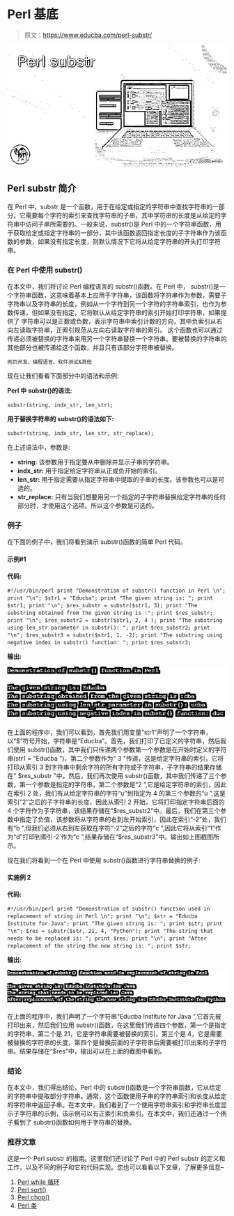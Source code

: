 # Perl 基底

> 原文：<https://www.educba.com/perl-substr/>

![Perl substr](img/939aeeffad4e7951501f12956f1aa7ac.png)



## Perl substr 简介

在 Perl 中，substr 是一个函数，用于在给定或指定的字符串中查找字符串的一部分，它需要每个字符的索引来查找字符串的子串，其中字符串的长度是从给定的字符串中访问子串所需要的。一般来说，substr()是 Perl 中的一个字符串函数，用于获取给定或指定字符串的一部分，其中该函数返回指定长度的子字符串作为该函数的参数，如果没有指定长度，则默认情况下它将从给定字符串的开头打印字符串。

### 在 Perl 中使用 substr()

在本文中，我们将讨论 Perl 编程语言的 substr()函数。在 Perl 中， substr()是一个字符串函数，这意味着基本上应用于字符串，该函数将字符串作为参数，需要子字符串以及字符串的长度，例如从一个字符到另一个字符的字符串索引，也作为参数传递，但如果没有指定，它将默认从给定字符串的索引开始打印字符串，如果提供了 字符串可以是正数或负数，表示字符串中索引计数的方向，其中负索引从右向左读取字符串，正索引规范从左向右读取字符串的索引。 这个函数也可以通过传递必须被替换的字符串来用另一个字符串替换一个字符串。要被替换的字符串的其他部分也被传递给这个函数，并且只有该部分字符串被替换。

<small>网页开发、编程语言、软件测试&其他</small>

现在让我们看看下面部分中的语法和示例:

**Perl 中 substr()的语法:**

`substr(string, indx_str, len_str);`

**用于替换字符串的 substr()的语法如下:**

`substr(string, indx_str, len_str, str_replace);`

在上述语法中，参数是:

*   **string:** 该参数用于指定要从中删除并显示子串的字符串。
*   **indx_str:** 用于指定给定字符串从正或负开始的索引。
*   **len_str:** 用于指定需要从指定字符串中提取的子串的长度。该参数也可以是可选的。
*   **str_replace:** 只有当我们想要用另一个指定的子字符串替换给定字符串的任何部分时，才使用这个选项。所以这个参数是可选的。

### 例子

在下面的例子中，我们将看到演示 substr()函数的简单 Perl 代码。

#### 示例#1

**代码:**

`#!/usr/bin/perl
print "Demonstration of substr() function in Perl \n";
print "\n";
$str1 = "Educba";
print "The given string is: ";
print $str1;
print "\n";
$res_substr = substr($str1, 3);
print "The substring obtained from the given string is :";
print $res_substr;
print "\n";
$res_substr2 = substr($str1, 2, 4 );
print "The substring using len_str parameter in substr(): ";
print $res_substr2;
print "\n";
$res_substr3 = substr($str1, 1, -2);
print "The substring using negative index in substr() function: ";
print $res_substr3;`

**输出:**

![perl substr 1](img/f9e2d053d4c2cceb4556f43ea164d868.png)



在上面的程序中，我们可以看到，首先我们用变量“str1”声明了一个字符串，以“$”符号开始，字符串是“Educba”。首先，我们打印了已定义的字符串，然后我们使用 substr()函数，其中我们只传递两个参数第一个参数是在开始时定义的字符串(str1 = "Educba ")，第二个参数作为" 3 "传递，这是给定字符串的索引，它将打印从索引 3 到字符串中剩余字符的所有字符或子字符串，子字符串的结果存储在" $res_substr "中。然后，我们再次使用 substr()函数，其中我们传递了三个参数，第一个参数是指定的字符串，第二个参数是“2 ”,它是给定字符串的索引，因此在索引 2 处，我们有从给定字符串的字符“u”到指定为 4 的第三个参数的“u ”,这是索引“2”之后的子字符串的长度，因此从索引 2 开始，它将打印指定字符串后面的 4 个字符作为子字符串，该结果存储在“$res_substr2”中。最后，我们在第三个参数中指定了负值，该参数将从字符串的右到左开始索引，因此在索引“-2”处，我们有“b ”,但我们必须从右到左获取在字符“-2”之后的字符“c ”,因此它将从索引“1”作为“d”打印到索引-2 作为“c ”,结果存储在“$res_substr3”中。输出如上图截图所示。

现在我们将看到一个在 Perl 中使用 substr()函数进行字符串替换的例子:

#### 实施例 2

**代码:**

`#!/usr/bin/perl
print "Demonstration of substr() function used in replacement of string in Perl \n";
print "\n";
$str = "Educba Institute for Java";
print "The given string is: ";
print $str;
print "\n";
$res = substr($str, 21, 4, "Python");
print "The string that needs to be replaced is: ";
print $res;
print "\n";
print "After replacement of the string the new string is: ";
print $str;`

**输出:**

![perl substr 2](img/d828396bd16b6d27c1dd099c66fbae59.png)



在上面的程序中，我们声明了一个字符串“Educba Institute for Java ”,它首先被打印出来，然后我们应用 substr()函数，在这里我们传递四个参数，第一个是指定的字符串，第二个是 21，它是字符串需要被替换的索引，第三个是 4，它是需要被替换的字符串的长度，第四个是替换前面的子字符串后需要被打印出来的子字符串。结果存储在“$res”中，输出可以在上面的截图中看到。

### 结论

在本文中，我们得出结论，Perl 中的 substr()函数是一个字符串函数，它从给定的字符串中提取部分字符串。通常，这个函数使用子串的字符串索引和长度从给定的字符串中返回子串。在本文中，我们看到了一个使用字符串索引和字符串长度显示子字符串的示例，该示例可以有正索引和负索引。在本文中，我们还通过一个例子看到了 substr()函数如何用于字符串的替换。

### 推荐文章

这是一个 Perl substr 的指南。这里我们还讨论了 Perl 中的 Perl substr 的定义和工作，以及不同的例子和它的代码实现。您也可以看看以下文章，了解更多信息–

1.  [Perl while 循环](https://www.educba.com/perl-while-loop/)
2.  [Perl sort()](https://www.educba.com/perl-sort/)
3.  [Perl chop()](https://www.educba.com/perl-chop/)
4.  [Perl 类](https://www.educba.com/perl-class/)






